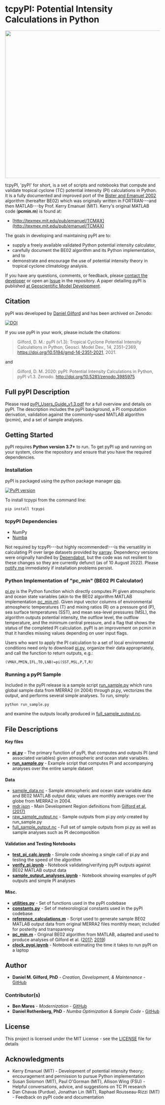 # tcpyPI: Potential Intensity Calculations in Python
<p align="center">
<img src="./figures/readme_image.png" alt="" width="720" height="480">
</p>

tcpyPI, 'pyPI' for short, is a set of scripts and notebooks that compute and validate tropical cyclone (TC) potential intensity (PI) calculations in Python.
It is a fully documented and improved port of the [Bister and Emanuel 2002](https://agupubs.onlinelibrary.wiley.com/doi/full/10.1029/2001JD000776) algorithm (hereafter BE02) which was originally written in FORTRAN---and then MATLAB---by Prof. Kerry Emanuel (MIT).
Kerry's original MATLAB code (**pcmin.m**) is found at:

* [http://texmex.mit.edu/pub/emanuel/TCMAX](http://texmex.mit.edu/pub/emanuel/TCMAX)

The goals in developing and maintaining pyPI are to:
* supply a freely available validated Python potential intensity calculator,
* carefully document the BE02 algorithm and its Python implementation, and to
* demonstrate and encourage the use of potential intensity theory in tropical cyclone climatology analysis.

If you have any questions, comments, or feedback, please [contact the developer](mailto:dgilford@climatecentral.org) or open an [Issue](https://github.com/dgilford/pyPI/issues) in the repository. A paper detailing pyPI is published [at Geoscientific Model Development](https://gmd.copernicus.org/articles/14/2351/2021/gmd-14-2351-2021.pdf).

## Citation
pyPI was developed by [Daniel Gilford](https://github.com/dgilford) and has been archived on Zenodo:

[![DOI](https://zenodo.org/badge/247725622.svg)](https://zenodo.org/badge/latestdoi/247725622)

If you use pyPI in your work, please include the citations:

> Gilford, D. M.: pyPI (v1.3): Tropical Cyclone Potential Intensity Calculations in Python, Geosci. Model Dev., 14, 2351–2369, https://doi.org/10.5194/gmd-14-2351-2021, 2021.

and

> Gilford, D. M. 2020: pyPI: Potential Intensity Calculations in Python, pyPI v1.3. Zenodo. http://doi.org/10.5281/zenodo.3985975


## Full pyPI Description

Please read [pyPI_Users_Guide_v1.3.pdf](pyPI_Users_Guide_v1.3.pdf) for a full overview and details on pyPI.
The description includes the pyPI background, a PI computation derivation, validation against the commonly-used MATLAB algorithm (pcmin), and a set of sample analyses.

## Getting Started

pyPI requires **Python version 3.7+** to run.
To get pyPI up and running on your system, clone the repository and ensure that you have the required dependencies.

### Installation

pyPI is packaged using the python package manager [pip](https://pip.pypa.io/en/stable/).

[![PyPI version](https://badge.fury.io/py/tcpypi.svg)](https://badge.fury.io/py/tcpypi)

To install tcpypi from the command line:

```bash
pip install tcpypi
```

### tcpyPI Dependencies

* NumPy
* [Numba](http://numba.pydata.org/)

Not required by tcpyPI---but highly recommended!---is the versatility in calculating PI over large datasets provided by [xarray](http://xarray.pydata.org/en/stable/).
Dependency versions were originally handled by [Dependabot](https://dependabot.com/), but the code was not resilient to these changes so they are currently defunct (as of 10 August 2022). Please [notify me](mailto:dgilford@climatecentral.org) immediately if installation problems persist.

### Python Implementation of "pc_min" (BE02 PI Calculator)

[pi.py](src/tcpyPI/pi.py) is the Python function which directly computes PI given atmospheric and ocean state variables (akin to the BE02 algorithm MATLAB implementation [pc_min.m](matlab_scripts/pc_min.m)). Given input vector columns of environmental atmospheric temperatures (T) and mixing ratios (R) on a pressure grid (P), sea surface temperatures (SST), and mean sea-level pressures (MSL), the algorithm outputs potential intensity, the outflow level, the outflow temperature, and the minimum central pressure, and a flag that shows the status of the completed PI calculation. pyPI is an improvement on pcmin in that it handles missing values depending on user input flags.

Users who want to apply the PI calculation to a set of local environmental conditions need only to download [pi.py](./src/tcpyPI/pi.py), organize their data appropriately, and call the function to return outputs, e.g.:
```
(VMAX,PMIN,IFL,TO,LNB)=pi(SST,MSL,P,T,R)
```

### Running a pyPI Sample

Included in the pyPI release is a sample script [run_sample.py](run_sample.py) which runs global sample data from MERRA2 (in 2004) through pi.py, vectorizes the output, and performs several simple analyses. To run, simply:
```
python run_sample.py
```
and examine the outputs locally produced in [full_sample_output.nc](./data/full_sample_output.nc).

## File Descriptions

#### Key files
* **[pi.py](./src/tcpyPI/pi.py)** - The primary function of pyPI, that computes and outputs PI (and associated variables) given atmospheric and ocean state variables.
* **[run_sample.py](run_sample.py)** - Example script that computes PI and accompanying analyses over the entire sample dataset

#### Data
* [sample_data.nc](./data/sample_data.nc) - Sample atmospheric and ocean state variable data and BE02 MATLAB output data; values are monthly averages over the globe from MERRA2 in 2004.
* [mdr.json](./data/mdr.json) - Main Development Region definitions from [Gilford et al. (2017)](https://journals.ametsoc.org/doi/abs/10.1175/JCLI-D-16-0827.1)
* [raw_sample_output.nc](./data/raw_sample_output.nc) - Sample outputs from pi.py *only* created by run_sample.py
* [full_sample_output.nc](./data/full_sample_output.nc) - Full set of sample outputs from pi.py as well as sample analyses such as PI decomposition

#### Validation and Testing Notebooks
* **[test_pi_calc.ipynb](./notebooks/test_pi_calc.ipynb)** - Simple code showing a single call of pi.py and testing the speed of the algorithm
* **[verify_pi.ipynb](./notebooks/verify_pi.ipynb)** - Notebook validating/verifying pyPI outputs against BE02 MATLAB output data
* **[sample_output_analyses.ipynb](./notebooks/sample_output_analyses.ipynb)** - Notebook showing examples of pyPI outputs and simple PI analyses

#### Misc.
* **[utilities.py](./src/tcpyPI/utilities.py)** - Set of functions used in the pyPI codebase
* **[constants.py](./src/tcpyPI/constants.py)** - Set of meteorological constants used in the pyPI codebase
* **[reference_calculations.m](./matlab_scripts/reference_calculations.m)** - Script used to generate sample BE02 MATLAB output data from original MERRA2 files monthly mean; included for posterity and transparency
* **[pc_min.m](./matlab_scripts/pc_min.m)** - Original BE02 algorithm from MATLAB, adapted and used to produce analyses of Gilford et al. ([2017](https://journals.ametsoc.org/doi/abs/10.1175/JCLI-D-16-0827.1); [2019](https://journals.ametsoc.org/doi/10.1175/MWR-D-19-0021.1))
* **[clock_pypi.ipynb](./notebooks/clock_pypi.ipynb)** - Notebook estimating the time it takes to run pyPI on a laptop

## Author

* **Daniel M. Gilford, PhD** - *Creation, Development, & Maintenance* - [GitHub](https://github.com/dgilford)

### Contributor(s)
* **Ben Mares** - *Modernization* - [GitHub](https://github.com/maresb)
* **Daniel Rothenberg, PhD** - *Numba Optimization & Sample Code* - [GitHub](https://github.com/darothen)

## License

This project is licensed under the MIT License - see the [LICENSE](LICENSE) file for details

## Acknowledgments

* Kerry Emanuel (MIT) - Development of potential intensity theory; encouragement and permission to pursue Python implementation
* Susan Solomon (MIT), Paul O'Gorman (MIT), Allison Wing (FSU) - Helpful conversations, advice, and suggestions on TC PI research
* Dan Chavas (Purdue), Jonathan Lin (MIT), Raphael Rousseau-Rizzi (MIT) - Feedback on pyPI code and documentation
